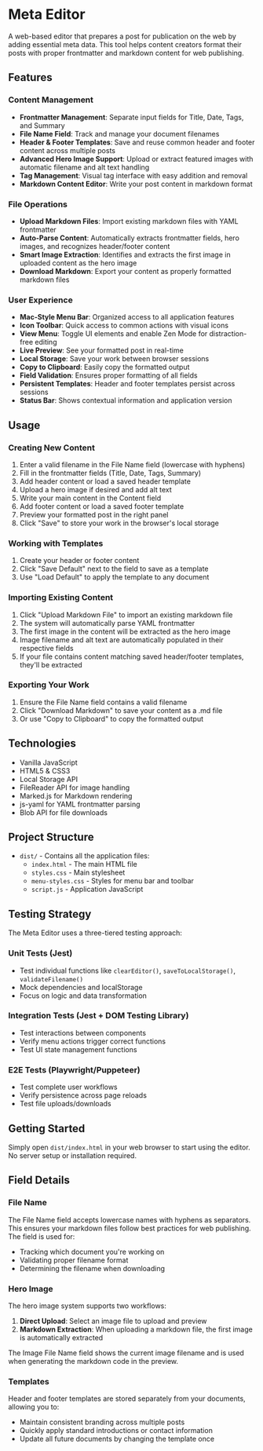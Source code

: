 # Meta Editor

A web-based editor that prepares a post for publication on the web by adding essential meta data. This tool helps content creators format their posts with proper frontmatter and markdown content for web publishing.

## Features

### Content Management
- **Frontmatter Management**: Separate input fields for Title, Date, Tags, and Summary
- **File Name Field**: Track and manage your document filenames
- **Header & Footer Templates**: Save and reuse common header and footer content across multiple posts
- **Advanced Hero Image Support**: Upload or extract featured images with automatic filename and alt text handling
- **Tag Management**: Visual tag interface with easy addition and removal
- **Markdown Content Editor**: Write your post content in markdown format

### File Operations
- **Upload Markdown Files**: Import existing markdown files with YAML frontmatter
- **Auto-Parse Content**: Automatically extracts frontmatter fields, hero images, and recognizes header/footer content
- **Smart Image Extraction**: Identifies and extracts the first image in uploaded content as the hero image
- **Download Markdown**: Export your content as properly formatted markdown files

### User Experience
- **Mac-Style Menu Bar**: Organized access to all application features
- **Icon Toolbar**: Quick access to common actions with visual icons
- **View Menu**: Toggle UI elements and enable Zen Mode for distraction-free editing
- **Live Preview**: See your formatted post in real-time
- **Local Storage**: Save your work between browser sessions
- **Copy to Clipboard**: Easily copy the formatted output
- **Field Validation**: Ensures proper formatting of all fields
- **Persistent Templates**: Header and footer templates persist across sessions
- **Status Bar**: Shows contextual information and application version

## Usage

### Creating New Content
1. Enter a valid filename in the File Name field (lowercase with hyphens)
2. Fill in the frontmatter fields (Title, Date, Tags, Summary)
3. Add header content or load a saved header template
4. Upload a hero image if desired and add alt text
5. Write your main content in the Content field
6. Add footer content or load a saved footer template
7. Preview your formatted post in the right panel
8. Click "Save" to store your work in the browser's local storage

### Working with Templates
1. Create your header or footer content
2. Click "Save Default" next to the field to save as a template
3. Use "Load Default" to apply the template to any document

### Importing Existing Content
1. Click "Upload Markdown File" to import an existing markdown file
2. The system will automatically parse YAML frontmatter
3. The first image in the content will be extracted as the hero image
4. Image filename and alt text are automatically populated in their respective fields
5. If your file contains content matching saved header/footer templates, they'll be extracted

### Exporting Your Work
1. Ensure the File Name field contains a valid filename
2. Click "Download Markdown" to save your content as a .md file
3. Or use "Copy to Clipboard" to copy the formatted output

## Technologies

- Vanilla JavaScript
- HTML5 & CSS3
- Local Storage API
- FileReader API for image handling
- Marked.js for Markdown rendering
- js-yaml for YAML frontmatter parsing
- Blob API for file downloads

## Project Structure

- `dist/` - Contains all the application files:
  - `index.html` - The main HTML file
  - `styles.css` - Main stylesheet
  - `menu-styles.css` - Styles for menu bar and toolbar
  - `script.js` - Application JavaScript

## Testing Strategy

The Meta Editor uses a three-tiered testing approach:

### Unit Tests (Jest)
- Test individual functions like `clearEditor()`, `saveToLocalStorage()`, `validateFilename()`
- Mock dependencies and localStorage
- Focus on logic and data transformation

### Integration Tests (Jest + DOM Testing Library)
- Test interactions between components
- Verify menu actions trigger correct functions
- Test UI state management functions

### E2E Tests (Playwright/Puppeteer)
- Test complete user workflows
- Verify persistence across page reloads
- Test file uploads/downloads

## Getting Started

Simply open `dist/index.html` in your web browser to start using the editor. No server setup or installation required.

## Field Details

### File Name
The File Name field accepts lowercase names with hyphens as separators. This ensures your markdown files follow best practices for web publishing. The field is used for:
- Tracking which document you're working on
- Validating proper filename format
- Determining the filename when downloading

### Hero Image
The hero image system supports two workflows:
1. **Direct Upload**: Select an image file to upload and preview
2. **Markdown Extraction**: When uploading a markdown file, the first image is automatically extracted

The Image File Name field shows the current image filename and is used when generating the markdown code in the preview.

### Templates
Header and footer templates are stored separately from your documents, allowing you to:
- Maintain consistent branding across multiple posts
- Quickly apply standard introductions or contact information
- Update all future documents by changing the template once
